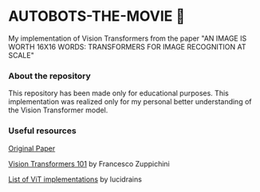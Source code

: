# AUTOBOTS-THE-MOVIE 🤖
My implementation of Vision Transformers from the paper "AN IMAGE IS WORTH 16X16 WORDS: TRANSFORMERS FOR IMAGE RECOGNITION AT SCALE"

### About the repository
This repository has been made only for educational purposes. This implementation was realized only for my personal better understanding of the Vision Transformer model.

### Useful resources
[Original Paper](https://arxiv.org/pdf/2010.11929.pdf)

[Vision Transformers 101](https://towardsdatascience.com/implementing-visualttransformer-in-pytorch-184f9f16f632) by Francesco Zuppichini


[List of ViT implementations](https://github.com/lucidrains/vit-pytorch/) by lucidrains